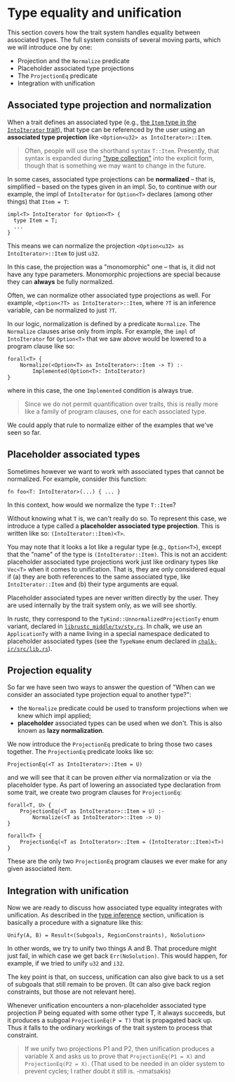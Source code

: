 # Type equality and unification

This section covers how the trait system handles equality between
associated types. The full system consists of several moving parts,
which we will introduce one by one:

- Projection and the `Normalize` predicate
- Placeholder associated type projections
- The `ProjectionEq` predicate
- Integration with unification

## Associated type projection and normalization

When a trait defines an associated type (e.g.,
[the `Item` type in the `IntoIterator` trait][intoiter-item]), that
type can be referenced by the user using an **associated type
projection** like `<Option<u32> as IntoIterator>::Item`.

> Often, people will use the shorthand syntax `T::Item`. Presently, that
> syntax is expanded during ["type collection"](../type-checking.html) into the
> explicit form, though that is something we may want to change in the future.

[intoiter-item]: https://doc.rust-lang.org/nightly/core/iter/trait.IntoIterator.html#associatedtype.Item

<a name="normalize"></a>

In some cases, associated type projections can be **normalized** –
that is, simplified – based on the types given in an impl. So, to
continue with our example, the impl of `IntoIterator` for `Option<T>`
declares (among other things) that `Item = T`:

```rust,ignore
impl<T> IntoIterator for Option<T> {
  type Item = T;
  ...
}
```

This means we can normalize the projection `<Option<u32> as
IntoIterator>::Item` to just `u32`.

In this case, the projection was a "monomorphic" one – that is, it
did not have any type parameters.  Monomorphic projections are special
because they can **always** be fully normalized.

Often, we can normalize other associated type projections as well. For
example, `<Option<?T> as IntoIterator>::Item`, where `?T` is an inference
variable, can be normalized to just `?T`.

In our logic, normalization is defined by a predicate
`Normalize`. The `Normalize` clauses arise only from
impls. For example, the `impl` of `IntoIterator` for `Option<T>` that
we saw above would be lowered to a program clause like so:

```text
forall<T> {
    Normalize(<Option<T> as IntoIterator>::Item -> T) :-
        Implemented(Option<T>: IntoIterator)
}
```

where in this case, the one `Implemented` condition is always true.

> Since we do not permit quantification over traits, this is really more like
> a family of program clauses, one for each associated type.

We could apply that rule to normalize either of the examples that
we've seen so far.

## Placeholder associated types

Sometimes however we want to work with associated types that cannot be
normalized. For example, consider this function:

```rust,ignore
fn foo<T: IntoIterator>(...) { ... }
```

In this context, how would we normalize the type `T::Item`?

Without knowing what `T` is, we can't really do so. To represent this case,
we introduce a type called a **placeholder associated type projection**. This
is written like so: `(IntoIterator::Item)<T>`.

You may note that it looks a lot like a regular type (e.g., `Option<T>`),
except that the "name" of the type is `(IntoIterator::Item)`. This is not an
accident: placeholder associated type projections work just like ordinary
types like `Vec<T>` when it comes to unification. That is, they are only
considered equal if (a) they are both references to the same associated type,
like `IntoIterator::Item` and (b) their type arguments are equal.

Placeholder associated types are never written directly by the user.
They are used internally by the trait system only, as we will see
shortly.

In rustc, they correspond to the `TyKind::UnnormalizedProjectionTy` enum
variant, declared in [`librustc_middle/ty/sty.rs`][sty]. In chalk, we use an
`ApplicationTy` with a name living in a special namespace dedicated to
placeholder associated types (see the `TypeName` enum declared in
[`chalk-ir/src/lib.rs`][chalk_type_name]).

[sty]: https://github.com/rust-lang/rust/blob/master/src/librustc_middle/ty/sty.rs
[chalk_type_name]: https://github.com/rust-lang-nursery/chalk/blob/master/chalk-ir/src/lib.rs

## Projection equality

So far we have seen two ways to answer the question of "When can we
consider an associated type projection equal to another type?":

- the `Normalize` predicate could be used to transform projections when we
  knew which impl applied;
- **placeholder** associated types can be used when we don't. This is also
  known as **lazy normalization**.

We now introduce the `ProjectionEq` predicate to bring those two cases
together. The `ProjectionEq` predicate looks like so:

```text
ProjectionEq(<T as IntoIterator>::Item = U)
```

and we will see that it can be proven *either* via normalization or
via the placeholder type. As part of lowering an associated type declaration from
some trait, we create two program clauses for `ProjectionEq`:

```text
forall<T, U> {
    ProjectionEq(<T as IntoIterator>::Item = U) :-
        Normalize(<T as IntoIterator>::Item -> U)
}

forall<T> {
    ProjectionEq(<T as IntoIterator>::Item = (IntoIterator::Item)<T>)
}
```

These are the only two `ProjectionEq` program clauses we ever make for
any given associated item.

## Integration with unification

Now we are ready to discuss how associated type equality integrates
with unification. As described in the
[type inference](../type-inference.html) section, unification is
basically a procedure with a signature like this:

```text
Unify(A, B) = Result<(Subgoals, RegionConstraints), NoSolution>
```

In other words, we try to unify two things A and B. That procedure
might just fail, in which case we get back `Err(NoSolution)`. This
would happen, for example, if we tried to unify `u32` and `i32`.

The key point is that, on success, unification can also give back to
us a set of subgoals that still remain to be proven. (It can also give
back region constraints, but those are not relevant here).

Whenever unification encounters a non-placeholder associated type
projection P being equated with some other type T, it always succeeds,
but it produces a subgoal `ProjectionEq(P = T)` that is propagated
back up. Thus it falls to the ordinary workings of the trait system
to process that constraint.

> If we unify two projections P1 and P2, then unification produces a
> variable X and asks us to prove that `ProjectionEq(P1 = X)` and
> `ProjectionEq(P2 = X)`. (That used to be needed in an older system to
> prevent cycles; I rather doubt it still is. -nmatsakis)
